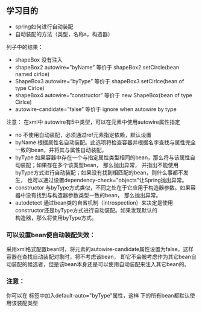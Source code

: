 
## 学习目的

 - spring如何进行自动装配 
 - 自动装配的方法（类型，名称s，构造器）
 
 列子中的结果：
 
 - shapeBox 没有注入
 - shapeBox2 autowire=”byName” 等价于 shapeBox2.setCircle(bean named cirlce)
 - ShapeBox3 autowire=”byType” 等价于 shapeBox3.setCirlce(bean of type Cirlce)
 - shapeBox4 autowire=”constructor” 等价于 new ShapeBox(bean of type Cirlce)
 - autowire-candidate=”false” 等价于 ignore when autowire by type
 
 注意： 在xml中 autowire有5中类型，可以在<bean/>元素中使用autowire属性指定
 
 - no   不使用自动装配，必须通过ref元素指定依赖，默认设置
 - byName 根据属性名自动装配。此选项将检查容器并根据名字查找与属性完全一致的bean，并将其与属性自动装配。 
 - byType 如果容器中存在一个与指定属性类型相同的bean，那么将与该属性自动装配；如果存在多个该类型bean，
                 那么抛出异常， 并指出不能使用byType方式进行自动装配；如果没有找到相匹配的bean，则什么事都不发生，
                 也可以通过设置dependency-check="objects"让Spring抛出异常。  
 - constructor  与byType方式类似，不同之处在于它应用于构造器参数。如果容器中没有找到与构造器参数类型一致的bean，
                           那么抛出异常。 
 - autodetect  通过bean类的自省机制（introspection）来决定是使用constructor还是byType方式进行自动装配。如果发现默认的   
                          构造器，那么将使用byType方式。

### 可以设置bean使自动装配失效： 
采用xml格式配置bean时，将<bean/>元素的autowire-candidate属性设置为false，这样容器在查找自动装配对象时，将不考虑该bean，
即它不会被考虑作为其它bean自动装配的候选者，但是该bean本身还是可以使用自动装配来注入其它bean的。

### 注意：
  
   你可以在<beans /> 标签中加入default-auto="byType"属性，这样<beans> 下的所有bean都默认使用该装配类型


                          
            
                